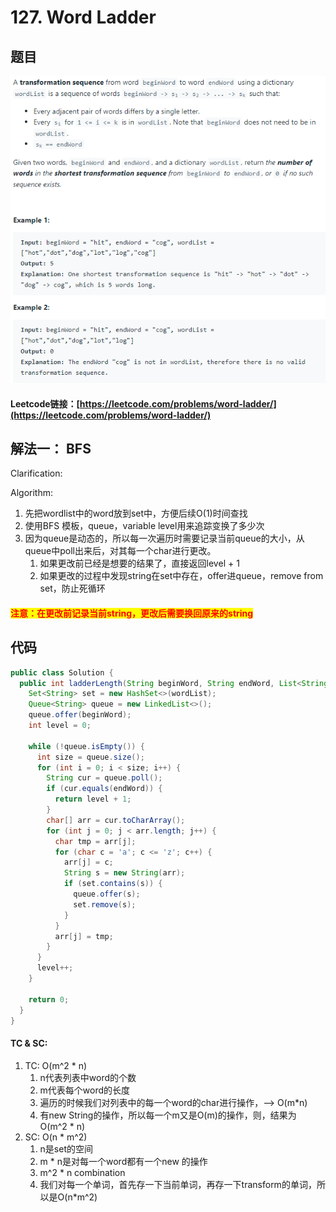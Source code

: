 # 127. Word Ladder

## 题目

![](<../../.gitbook/assets/image (33).png>)

#### Leetcode链接：[https://leetcode.com/problems/word-ladder/](https://leetcode.com/problems/word-ladder/)

## 解法一： BFS

Clarification:&#x20;

Algorithm:&#x20;

1. 先把wordlist中的word放到set中，方便后续O(1)时间查找
2. 使用BFS 模板，queue，variable level用来追踪变换了多少次
3. 因为queue是动态的，所以每一次遍历时需要记录当前queue的大小，从queue中poll出来后，对其每一个char进行更改。
   1. 如果更改前已经是想要的结果了，直接返回level + 1
   2. 如果更改的过程中发现string在set中存在，offer进queue，remove from set，防止死循环

#### <mark style="color:red;">注意：在更改前记录当前string，更改后需要换回原来的string</mark>

## 代码

```java
public class Solution {
  public int ladderLength(String beginWord, String endWord, List<String> wordList) {
    Set<String> set = new HashSet<>(wordList);
    Queue<String> queue = new LinkedList<>();
    queue.offer(beginWord);
    int level = 0;

    while (!queue.isEmpty()) {
      int size = queue.size();
      for (int i = 0; i < size; i++) {
        String cur = queue.poll();
        if (cur.equals(endWord)) { 
          return level + 1;
        }
        char[] arr = cur.toCharArray();
        for (int j = 0; j < arr.length; j++) {
          char tmp = arr[j];
          for (char c = 'a'; c <= 'z'; c++) {
            arr[j] = c;
            String s = new String(arr);
            if (set.contains(s)) {
              queue.offer(s);
              set.remove(s);
            }
          }
          arr[j] = tmp;
        }
      }
      level++;
    }

    return 0;
  }
}

```

#### TC & SC:&#x20;

1. TC: O(m^2 \* n)&#x20;
   1. n代表列表中word的个数
   2. m代表每个word的长度
   3. 遍历的时候我们对列表中的每一个word的char进行操作，--> O(m\*n)
   4. 有new String的操作，所以每一个m又是O(m)的操作，则，结果为 O(m^2 \* n)
2. SC: O(n \* m^2)
   1. n是set的空间
   2. m \* n是对每一个word都有一个new 的操作
   3. m^2 \* n combination
   4. 我们对每一个单词，首先存一下当前单词，再存一下transform的单词，所以是O(n\*m^2)
